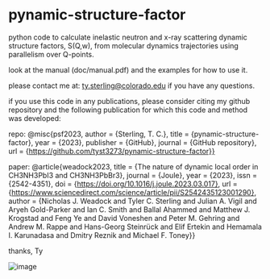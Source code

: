 # pynamic-structure-factor
python code to calculate inelastic neutron and x-ray scattering dynamic structure factors, 
S(Q,w), from molecular dynamics trajectories using parallelism over Q-points.

look at the manual (doc/manual.pdf) and the examples for how to use it.

please contact me at:
    ty.sterling@colorado.edu
if you have any questions. 

if you use this code in any publications, please consider citing my github repository and the following 
publication for which this code and method was developed: 

repo:
@misc{psf2023,
  author = {Sterling, T. C.},
  title = {pynamic-structure-factor},
  year = {2023},
  publisher = {GitHub},
  journal = {GitHub repository},
  url = {https://github.com/tyst3273/pynamic-structure-factor}}


paper:
@article{weadock2023,
    title = {The nature of dynamic local order in CH3NH3PbI3 and CH3NH3PbBr3},
    journal = {Joule},
    year = {2023},
    issn = {2542-4351},
    doi = {https://doi.org/10.1016/j.joule.2023.03.017},
    url = {https://www.sciencedirect.com/science/article/pii/S2542435123001290},
    author = {Nicholas J. Weadock and Tyler C. Sterling and Julian A. Vigil and 
            Aryeh Gold-Parker and Ian C. Smith and Ballal Ahammed and Matthew J. Krogstad 
            and Feng Ye and David Voneshen and Peter M. Gehring and Andrew M. Rappe and 
            Hans-Georg Steinrück and Elif Ertekin and Hemamala I. Karunadasa and 
            Dmitry Reznik and Michael F. Toney}}


thanks,
Ty



![image](https://user-images.githubusercontent.com/35535765/220440178-00a59db5-2dae-4774-9e0d-2f3de4752dfd.png)

